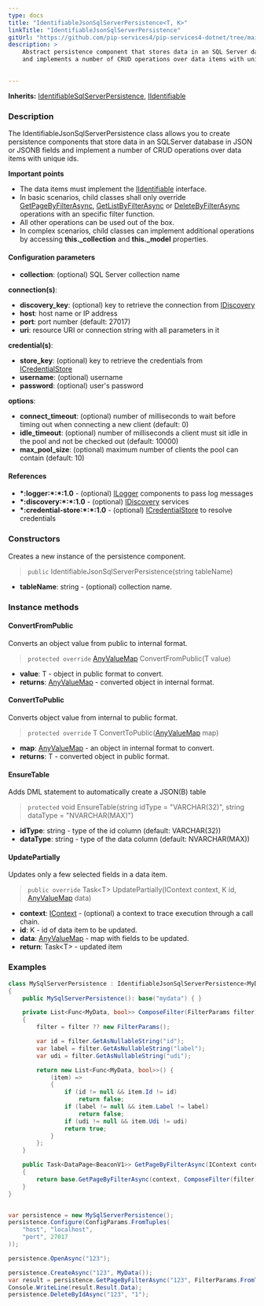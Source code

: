 ```yaml
---
type: docs
title: "IdentifiableJsonSqlServerPersistence<T, K>"
linkTitle: "IdentifiableJsonSqlServerPersistence"
gitUrl: "https://github.com/pip-services4/pip-services4-dotnet/tree/main/pip-services4-messaging-dotnet"
description: >
    Abstract persistence component that stores data in an SQL Server database in JSON or JSONB fields
    and implements a number of CRUD operations over data items with unique ids.

   
---
```


**Inherits:** [IdentifiableSqlServerPersistence](../identifiable_sqlserver_persistence), [IIdentifiable](../../../data/data/iidentifiable)

### Description

The IdentifiableJsonSqlServerPersistence class allows you to create persistence components that store data in an SQLServer database in JSON or JSONB fields and implement a number of CRUD operations over data items with unique ids.

**Important points**

- The data items must implement the [IIdentifiable](../../../data/data/iidentifiable) interface.
- In basic scenarios, child classes shall only override [GetPageByFilterAsync](../sqlserver_persistence/#getpagebyfilterasync), [GetListByFilterAsync](../sqlserver_persistence/#getlistbyfilterasync) or [DeleteByFilterAsync](../sqlserver_persistence/#deletebyfilterasync) operations with an specific filter function.
- All other operations can be used out of the box. 
- In complex scenarios, child classes can implement additional operations by accessing **this._collection** and **this._model** properties.


#### Configuration parameters

- **collection**: (optional) SQL Server collection name   

**connection(s)**:
- **discovery_key**: (optional) key to retrieve the connection from [IDiscovery](../../../config/connect/idiscovery)
- **host**: host name or IP address
- **port**: port number (default: 27017)
- **uri**: resource URI or connection string with all parameters in it   

**credential(s)**: 
- **store_key**: (optional) key to retrieve the credentials from [ICredentialStore](../../../config/auth/icredential_store)
- **username**: (optional) username
- **password**: (optional) user's password   

**options**:
- **connect_timeout**: (optional) number of milliseconds to wait before timing out when connecting a new client (default: 0)
- **idle_timeout**: (optional) number of milliseconds a client must sit idle in the pool and not be checked out (default: 10000)
- **max_pool_size**: (optional) maximum number of clients the pool can contain (default: 10)

#### References
- **\*:logger:\*:\*:1.0** - (optional) [ILogger](../../../observability/log/ilogger) components to pass log messages
- **\*:discovery:\*:\*:1.0** - (optional) [IDiscovery](../../../config/connect/idiscovery) services
- **\*:credential-store:\*:\*:1.0** - (optional) [ICredentialStore](../../../config/auth/icredential_store) to resolve credentials



### Constructors
Creates a new instance of the persistence component.

> `public` IdentifiableJsonSqlServerPersistence(string tableName)

- **tableName**: string - (optional) collection name.


### Instance methods

#### ConvertFromPublic
Converts an object value from public to internal format.

> `protected override` [AnyValueMap](../../../commons/data/any_value_map) ConvertFromPublic(T value)

- **value**: T - object in public format to convert.
- **returns**: [AnyValueMap](../../../commons/data/any_value_map) - converted object in internal format.


#### ConvertToPublic
Converts object value from internal to public format.

> `protected override` T ConvertToPublic([AnyValueMap](../../../commons/data/any_value_map) map)

- **map**: [AnyValueMap](../../../commons/data/any_value_map) - an object in internal format to convert.
- **returns**: T - converted object in public format.


#### EnsureTable
Adds DML statement to automatically create a JSON(B) table

> `protected` void EnsureTable(string idType = "VARCHAR(32)", string dataType = "NVARCHAR(MAX)")

- **idType**: string - type of the id column (default: VARCHAR(32))
- **dataType**: string - type of the data column (default: NVARCHAR(MAX))


#### UpdatePartially
Updates only a few selected fields in a data item.

> `public override` Task\<T\> UpdatePartially(IContext context, K id, [AnyValueMap](../../../commons/data/any_value_map) data)

- **context**: [IContext](../../../components/context/icontext) - (optional) a context to trace execution through a call chain.
- **id**: K - id of data item to be updated.
- **data**: [AnyValueMap](../../../commons/data/any_value_map) - map with fields to be updated.
- **return**: Task\<T\> - updated item

### Examples

```cs
class MySqlServerPersistence : IdentifiableJsonSqlServerPersistence<MyData, string> 
{
    public MySqlServerPersistence(): base("mydata") { }

    private List<Func<MyData, bool>> ComposeFilter(FilterParams filter)
    {
        filter = filter ?? new FilterParams();

        var id = filter.GetAsNullableString("id");
        var label = filter.GetAsNullableString("label");
        var udi = filter.GetAsNullableString("udi");

        return new List<Func<MyData, bool>>() {
            (item) =>
            {
                if (id != null && item.Id != id)
                    return false;
                if (label != null && item.Label != label)
                    return false;
                if (udi != null && item.Udi != udi)
                return true;
            }
        };
    }

    public Task<DataPage<BeaconV1>> GetPageByFilterAsync(IContext context, FilterParams filter, PagingParams paging)
    {
        return base.GetPageByFilterAsync(context, ComposeFilter(filter), paging);
    }
}


var persistence = new MySqlServerPersistence();
persistence.Configure(ConfigParams.FromTuples(
    "host", "localhost",
    "port", 27017
));

persistence.OpenAsync("123");

persistence.CreateAsync("123", MyData());
var result = persistence.GetPageByFilterAsync("123", FilterParams.FromTuples("name", "ABC"), null);
Console.WriteLine(result.Result.Data);
persistence.DeleteByIdAsync("123", "1");


```

